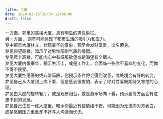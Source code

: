```yaml
---
title: 大厦
date: 2020-02-15T20:54:12+08:00
draft: false
---
```


一方面，梦里的高楼大厦，具有明显的男性象征。<br>
另一方面， 则有可能体现了都市生活的吸引力和压力。<br>
梦中都市大厦林立，壮观豪华的景象，预示会发财富贵，出名荣身。<br>
梦见仰望高楼，暗示了对男性阳刚气质的憧憬。<br>
梦见爬上高楼，可能内心中有征服欲望或是渴望有个情人。<br>
梦见大厦内很豪华，预示生活上，或是工作上，会面临一些你不喜欢的变化，而你不得不接受。<br>
梦见大厦空荡荡的或非常简陋，则预示条件将会得到改善，或处境会有好的转变。<br>
梦见自己从大厦顶上向下看，但是感到很害怕，表示了你对性爱既期待又害怕的心理。<br>
梦见由大厦的旋转餐厅，或是观景阳台，或是游乐场向下看，预示爱情方面会有意想不到的发展。<br>
梦见自己住在一栋大厦里，暗示你最近有些情绪不安，可能因为无法向对方表白，或是感到压力重重却不好与人沟通而忧虑。<br>
